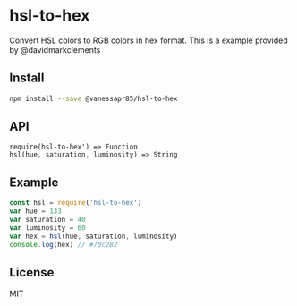 # hsl-to-hex
Convert HSL colors to RGB colors in hex format.
This is a example provided by @davidmarkclements

## Install
```sh
npm install --save @vanessapr85/hsl-to-hex
```

## API
```
require(hsl-to-hex') => Function
hsl(hue, saturation, luminosity) => String
```

## Example
```js
const hsl = require('hsl-to-hex')
var hue = 133
var saturation = 40
var luminosity = 60
var hex = hsl(hue, saturation, luminosity)
console.log(hex) // #70c282  
```

## License
MIT
